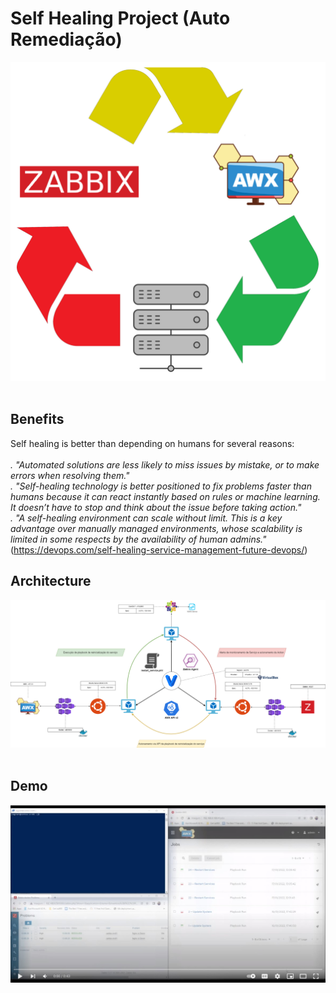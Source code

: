 # Self Healing Project (Auto Remediação) #
<kbd>
    <img src="https://github.com/fabiokerber/lab/blob/main/images/self_healing.png">
</kbd>
<br />
<br />

## Benefits<br>
Self healing is better than depending on humans for several reasons:<br>
<br>
*. "Automated solutions are less likely to miss issues by mistake, or to make errors when resolving them."*<br>
*. "Self-healing technology is better positioned to fix problems faster than humans because it can react instantly based on rules or machine learning. It doesn’t have to stop and think about the issue before taking action."*<br>
*. "A self-healing environment can scale without limit. This is a key advantage over manually managed environments, whose scalability is limited in some respects by the availability of human admins."*<br>
(https://devops.com/self-healing-service-management-future-devops/)

## Architecture<br>
<kbd>
    <img src="https://github.com/fabiokerber/lab/blob/main/zbx_awx_sh/draw/images/draw.png">
</kbd>
<br />
<br />

## Demo<br>
[![Watch the video](https://github.com/fabiokerber/lab/blob/main/images/youtube_image.jpg)](https://www.youtube.com/watch?v=MFPBuaThhV8)